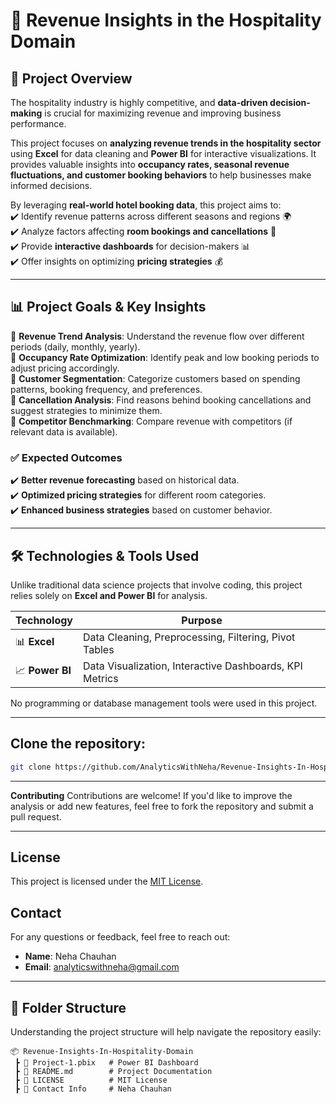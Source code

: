 # 🚀 Revenue Insights in the Hospitality Domain  

## 📌 Project Overview  
The hospitality industry is highly competitive, and **data-driven decision-making** is crucial for maximizing revenue and improving business performance.  

This project focuses on **analyzing revenue trends in the hospitality sector** using **Excel** for data cleaning and **Power BI** for interactive visualizations. It provides valuable insights into **occupancy rates, seasonal revenue fluctuations, and customer booking behaviors** to help businesses make informed decisions.  

By leveraging **real-world hotel booking data**, this project aims to:  
✔️ Identify revenue patterns across different seasons and regions 🌍  
✔️ Analyze factors affecting **room bookings and cancellations** 🏨  
✔️ Provide **interactive dashboards** for decision-makers 📊  
✔️ Offer insights on optimizing **pricing strategies** 💰  

---

## 📊 Project Goals & Key Insights  
🔹 **Revenue Trend Analysis**: Understand the revenue flow over different periods (daily, monthly, yearly).  
🔹 **Occupancy Rate Optimization**: Identify peak and low booking periods to adjust pricing accordingly.  
🔹 **Customer Segmentation**: Categorize customers based on spending patterns, booking frequency, and preferences.  
🔹 **Cancellation Analysis**: Find reasons behind booking cancellations and suggest strategies to minimize them.  
🔹 **Competitor Benchmarking**: Compare revenue with competitors (if relevant data is available).  

### ✅ Expected Outcomes  
✔️ **Better revenue forecasting** based on historical data.  
✔️ **Optimized pricing strategies** for different room categories.  
✔️ **Enhanced business strategies** based on customer behavior.  

---

## 🛠 Technologies & Tools Used  
Unlike traditional data science projects that involve coding, this project relies solely on **Excel and Power BI** for analysis.  

| **Technology** | **Purpose** |  
|--------------|------------|  
| 📊 **Excel** | Data Cleaning, Preprocessing, Filtering, Pivot Tables |  
| 📈 **Power BI** | Data Visualization, Interactive Dashboards, KPI Metrics |  

No programming or database management tools were used in this project.  

---

## Clone the repository:
```bash
git clone https://github.com/AnalyticsWithNeha/Revenue-Insights-In-Hospitality-Domain.git
```

---

**Contributing**
Contributions are welcome! If you'd like to improve the analysis or add new features, feel free to fork the repository and submit a pull request.

---

## License
This project is licensed under the [MIT License](LICENSE).

## Contact
For any questions or feedback, feel free to reach out:
- **Name**: Neha Chauhan
- **Email**: analyticswithneha@gmail.com

---

## 📂 Folder Structure  
Understanding the project structure will help navigate the repository easily:  

```plaintext
📦 Revenue-Insights-In-Hospitality-Domain   
 ┣ 📜 Project-1.pbix   # Power BI Dashboard  
 ┣ 📜 README.md        # Project Documentation  
 ┣ 📜 LICENSE          # MIT License 
 ┣ 📜 Contact Info     # Neha Chauhan